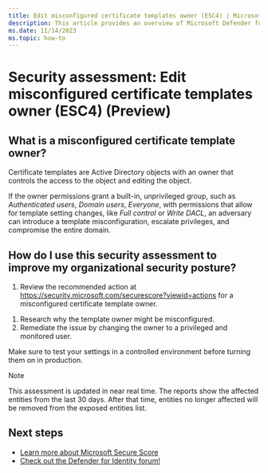 ```yaml
---
title: Edit misconfigured certificate templates owner (ESC4) | Microsoft Defender for Identity
description: This article provides an overview of Microsoft Defender for Identity's misconfigured certificate template ACL security posture assessment report.
ms.date: 11/14/2023
ms.topic: how-to
---
```


# Security assessment: Edit misconfigured certificate templates owner (ESC4) (Preview)

## What is a misconfigured certificate template owner?

Certificate templates are Active Directory objects with an owner that controls the access to the object and editing the object.

<!--unsure about this, not in blog-->
If the owner permissions grant a built-in, unprivileged group, such as *Authenticated users*, *Domain users*, *Everyone*, with permissions that allow for template setting changes, like *Full control* or *Write DACL*, an adversary can introduce a template misconfiguration, escalate privileges, and compromise the entire domain.


## How do I use this security assessment to improve my organizational security posture?

1. Review the recommended action at <https://security.microsoft.com/securescore?viewid=actions> for a misconfigured certificate template owner.

<!--IMAGE TBD-->

1. Research why the template owner might be misconfigured.
1. Remediate the issue by changing the owner to a privileged and monitored user.

Make sure to test your settings in a controlled environment before turning them on in production.

> [!NOTE]
> This assessment is updated in near real time.
> The reports show the affected entities from the last 30 days. After that time, entities no longer affected will be removed from the exposed entities list.

## Next steps

- [Learn more about Microsoft Secure Score](/microsoft-365/security/defender/microsoft-secure-score)
- [Check out the Defender for Identity forum!](<https://aka.ms/MDIcommunity>)
